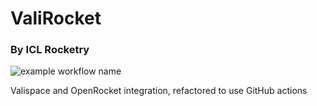 # ValiRocket
### By ICL Rocketry
![example workflow name](https://github.com/raihaan123/ValiRocket/workflows/vali-update/badge.svg)

Valispace and OpenRocket integration, refactored to use GitHub actions
